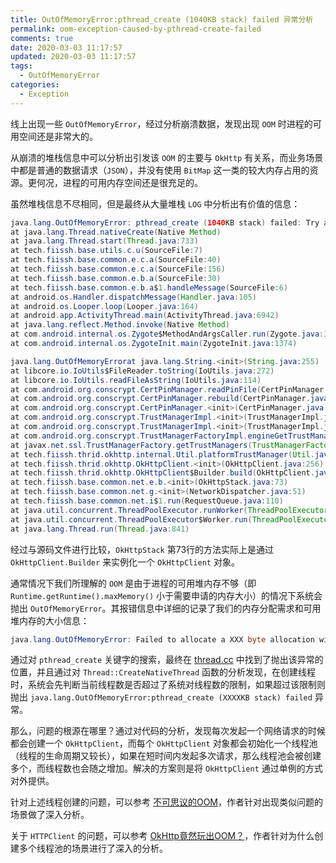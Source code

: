 ```yaml
---
title: OutOfMemoryError:pthread_create (1040KB stack) failed 异常分析
permalink: oom-exception-caused-by-pthread-create-failed
comments: true
date: 2020-03-03 11:17:57
updated: 2020-03-03 11:17:57
tags:
  - OutOfMemoryError
categories:
  - Exception
---
```


线上出现一些 `OutOfMemoryError`，经过分析崩溃数据，发现出现 `OOM` 时进程的可用空间还是非常大的。

从崩溃的堆栈信息中可以分析出引发该 `OOM` 的主要与 `OkHttp` 有关系，而业务场景中都是普通的数据请求（`JSON`），并没有使用 `BitMap` 这一类的较大内存占用的资源。更何况，进程的可用内存空间还是很充足的。

虽然堆栈信息不尽相同，但是最终从大量堆栈 `LOG` 中分析出有价值的信息：

```java
java.lang.OutOfMemoryError: pthread_create (1040KB stack) failed: Try again
at java.lang.Thread.nativeCreate(Native Method)
at java.lang.Thread.start(Thread.java:733)
at tech.fiissh.base.utils.c.u(SourceFile:7)
at tech.fiissh.base.common.e.c.a(SourceFile:40)
at tech.fiissh.base.common.e.c.a(SourceFile:156)
at tech.fiissh.base.common.e.b.a(SourceFile:30)
at tech.fiissh.base.common.e.b.a$1.handleMessage(SourceFile:6)
at android.os.Handler.dispatchMessage(Handler.java:105)
at android.os.Looper.loop(Looper.java:164)
at android.app.ActivityThread.main(ActivityThread.java:6942)
at java.lang.reflect.Method.invoke(Native Method)
at com.android.internal.os.Zygote$MethodAndArgsCaller.run(Zygote.java:327)
at com.android.internal.os.ZygoteInit.main(ZygoteInit.java:1374)

java.lang.OutOfMemoryErrorat java.lang.String.<init>(String.java:255)
at libcore.io.IoUtils$FileReader.toString(IoUtils.java:272)
at libcore.io.IoUtils.readFileAsString(IoUtils.java:114)
at com.android.org.conscrypt.CertPinManager.readPinFile(CertPinManager.java:111)
at com.android.org.conscrypt.CertPinManager.rebuild(CertPinManager.java:85)
at com.android.org.conscrypt.CertPinManager.<init>(CertPinManager.java:49)
at com.android.org.conscrypt.TrustManagerImpl.<init>(TrustManagerImpl.java:137)
at com.android.org.conscrypt.TrustManagerImpl.<init>(TrustManagerImpl.java:97)
at com.android.org.conscrypt.TrustManagerFactoryImpl.engineGetTrustManagers(TrustManagerFactoryImpl.java:80)
at javax.net.ssl.TrustManagerFactory.getTrustManagers(TrustManagerFactory.java:219)
at tech.fiissh.thrid.okhttp.internal.Util.platformTrustManager(Util.java:670)
at tech.fiissh.thrid.okhttp.OkHttpClient.<init>(OkHttpClient.java:256)
at tech.fiissh.thrid.okhttp.OkHttpClient$Builder.build(OkHttpClient.java:1035)
at tech.fiissh.base.common.net.e.b.<init>(OkHttpStack.java:73)
at tech.fiissh.base.common.net.g.<init>(NetworkDispatcher.java:51)
at tech.fiissh.base.common.net.i$1.run(RequestQueue.java:110)
at java.util.concurrent.ThreadPoolExecutor.runWorker(ThreadPoolExecutor.java:1112)
at java.util.concurrent.ThreadPoolExecutor$Worker.run(ThreadPoolExecutor.java:587)
at java.lang.Thread.run(Thread.java:841)
```

经过与源码文件进行比较，`OkHttpStack` 第73行的方法实际上是通过 `OkHttpClient.Builder` 来实例化一个 `OkHttpClient` 对象。

通常情况下我们所理解的 `OOM` 是由于进程的可用堆内存不够（即 `Runtime.getRuntime().maxMemory()` 小于需要申请的内存大小）的情况下系统会抛出 `OutOfMemoryError`。其报错信息中详细的记录了我们的内存分配需求和可用堆内存的大小信息：

```java
java.lang.OutOfMemoryError: Failed to allocate a XXX byte allocation with XXX free bytes and XXXKB until OOM
```

通过对 `pthread_create` 关键字的搜索，最终在 [thread.cc](https://cs.android.com/android/platform/superproject/+/master:art/runtime/thread.cc) 中找到了抛出该异常的位置，并且通过对 `Thread::CreateNativeThread` 函数的分析发现，在创建线程时，系统会先判断当前线程数是否超过了系统对线程数的限制，如果超过该限制则抛出 `java.lang.OutOfMemoryError:pthread_create (XXXXKB stack) failed` 异常。

那么，问题的根源在哪里？通过对代码的分析，发现每次发起一个网络请求的时候都会创建一个 `OkHttpClient`，而每个 `OkHttpClient` 对象都会初始化一个线程池（线程的生命周期又较长），如果在短时间内发起多次请求，那么线程池会被创建多个，而线程数也会随之增加。解决的方案则是将 `OkHttpClient` 通过单例的方式对外提供。

针对上述线程创建的问题，可以参考 [不可思议的OOM](https://juejin.im/entry/59f7ea06f265da43143ffee4)，作者针对出现类似问题的场景做了深入分析。

关于 `HTTPClient` 的问题，可以参考 [OkHttp竟然玩出OOM？](https://www.jianshu.com/p/3b232d9f38c2)，作者针对为什么创建多个线程池的场景进行了深入的分析。
